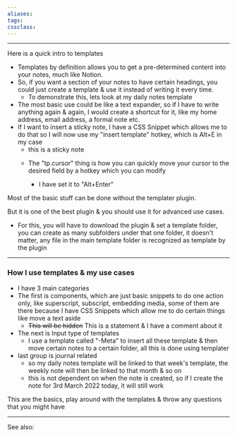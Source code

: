 ```yaml
---
aliases:
tags: 
cssclass: 
---
```

---
Here is a quick intro to templates

-   Templates by definition allows you to get a pre-determined content into your notes, much like Notion.
-   So, if you want a section of your notes to have certain headings, you could just create a template & use it instead of writing it every time.
	- To demonstrate this, lets look at my daily notes template
-   The most basic use could be like a text expander, so if I have to write anything again & again, I would create a shortcut for it, like my home address, email address, a formal note etc.
-  If I want to insert a sticky note, I have a CSS Snippet which allows me to do that so I will now use my "insert template" hotkey, which is Alt+E in my case
	- <div class="sticky">this is a sticky note</div> 



	- The "tp.cursor" thing is how you can quickly move your cursor to the desired field by a hotkey which you can modify
		- I have set it to "Alt+Enter"

Most of the basic stuff can be done without the templater plugin.

But it is one of the best plugin & you should use it for advanced use cases.
- For this, you will have to download the plugin & set a template folder, you can create as many subfolders under that one folder, it doesn't matter, any file in the main template folder is recognized as template by the plugin

---


### How I use templates & my use cases
- I have 3 main categories
- The first is components, which are just basic snippets to do one action only, like superscript, subscript, embedding media, some of them are there because I have CSS Snippets which allow me to do certain things like move a text aside
	- <s class="aside-hide">This will be hidden</s> This is a statement & I have a comment about it 
- The next is Input type of templates
	- I use a template called "-Meta" to insert all these template & then move certain notes to a certain folder, all this is done using templater
- last group is journal related 
	- so my daily notes template will be linked to that week's template, the weekly note will then be linked to that month & so on
	- this is not dependent on when the note is created, so if I create the note for 3rd March 2022 today, it will still work

This are the basics, play around with the templates & throw any questions that you might have

---

See also:


